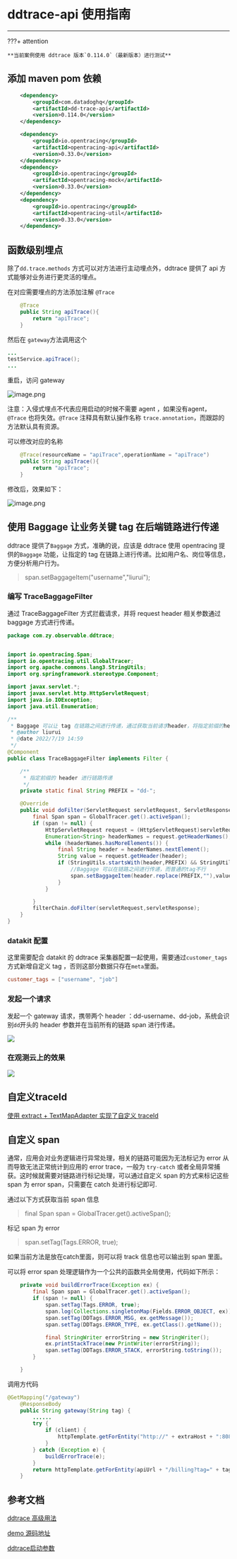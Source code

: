 # ddtrace-api 使用指南

---

???+ attention

    **当前案例使用 ddtrace 版本`0.114.0`（最新版本）进行测试**

## 添加 maven pom 依赖

```xml
	<dependency>
		<groupId>com.datadoghq</groupId>
		<artifactId>dd-trace-api</artifactId>
		<version>0.114.0</version>
	</dependency>

	<dependency>
		<groupId>io.opentracing</groupId>
		<artifactId>opentracing-api</artifactId>
		<version>0.33.0</version>
	</dependency>
	<dependency>
		<groupId>io.opentracing</groupId>
		<artifactId>opentracing-mock</artifactId>
		<version>0.33.0</version>
	</dependency>
	<dependency>
		<groupId>io.opentracing</groupId>
		<artifactId>opentracing-util</artifactId>
		<version>0.33.0</version>
	</dependency>

```



## 函数级别埋点

除了`dd.trace.methods` 方式可以对方法进行主动埋点外，ddtrace 提供了 api 方式能够对业务进行更灵活的埋点。


在对应需要埋点的方法添加注解  `@Trace`

```java
    @Trace
    public String apiTrace(){
        return "apiTrace";
    }
```

然后在 `gateway`方法调用这个
```java
...
testService.apiTrace();
...
```
重启，访问 gateway

![image.png](../images/ddtrace-skill-9.png)

注意：入侵式埋点不代表应用启动的时候不需要 agent ，如果没有agent， `@Trace` 也将失效。`@Trace` 注释具有默认操作名称 `trace.annotation`，而跟踪的方法默认具有资源。

可以修改对应的名称
```java
    @Trace(resourceName = "apiTrace",operationName = "apiTrace")
    public String apiTrace(){
        return "apiTrace";
    }
```
修改后，效果如下：

![image.png](../images/ddtrace-skill-10.png)


## 使用 Baggage 让业务关键 tag 在后端链路进行传递

ddtrace 提供了`Baggage` 方式，准确的说，应该是 ddtrace 使用 opentracing 提供的`Baggage` 功能，让指定的 tag 在链路上进行传递。比如用户名、岗位等信息，方便分析用户行为。

> span.setBaggageItem("username","liurui");



### 编写 TraceBaggageFilter  

通过 TraceBaggageFilter 方式拦截请求，并将 request header 相关参数通过 baggage 方式进行传递。

``` java
package com.zy.observable.ddtrace;


import io.opentracing.Span;
import io.opentracing.util.GlobalTracer;
import org.apache.commons.lang3.StringUtils;
import org.springframework.stereotype.Component;

import javax.servlet.*;
import javax.servlet.http.HttpServletRequest;
import java.io.IOException;
import java.util.Enumeration;

/**
 * Baggage 可以让 tag 在链路之间进行传递，通过获取当前请求header，将指定前缀的header设置为Baggage
 * @author liurui
 * @date 2022/7/19 14:59
 */
@Component
public class TraceBaggageFilter implements Filter {

    /**
     * 指定前缀的 header 进行链路传递
     */
    private static final String PREFIX = "dd-";

    @Override
    public void doFilter(ServletRequest servletRequest, ServletResponse servletResponse, FilterChain filterChain) throws IOException, ServletException {
        final Span span = GlobalTracer.get().activeSpan();
        if (span != null) {
            HttpServletRequest request = (HttpServletRequest)servletRequest;
            Enumeration<String> headerNames = request.getHeaderNames();
            while (headerNames.hasMoreElements()) {
                final String header = headerNames.nextElement();
                String value = request.getHeader(header);
                if (StringUtils.startsWith(header,PREFIX) && StringUtils.isNotBlank(value)){
                    //Baggage 可以在链路之间进行传递，而普通的tag不行
                    span.setBaggageItem(header.replace(PREFIX,""),value);
                }
            }

        }
        filterChain.doFilter(servletRequest,servletResponse);
    }
}
```

### datakit 配置  

这里需要配合 datakit 的 ddtrace 采集器配置一起使用，需要通过`customer_tags`方式新增自定义 tag ，否则这部分数据只存在`meta`里面。

```toml
customer_tags = ["username", "job"]
```

### 发起一个请求

发起一个 gateway 请求，携带两个 header ：dd-username、dd-job，系统会识别`dd`开头的 header 参数并在当前所有的链路 span 进行传递。

![](../images/ddtrace-skill-14.png)

### 在观测云上的效果

![](../images/ddtrace-skill-13.gif)


## 自定义traceId

[使用 extract + TextMapAdapter 实现了自定义 traceId](ddtrace-custom-traceId.md)

## 自定义 span

通常，应用会对业务逻辑进行异常处理，相关的链路可能因为无法标记为 error 从而导致无法正常统计到应用的 error trace，一般为 `try-catch` 或者全局异常捕获。这时候就需要对链路进行标记处理，可以通过自定义 span 的方式来标记这些 span 为 error span，只需要在 catch 处进行标记即可.

通过以下方式获取当前 span 信息

> final Span span = GlobalTracer.get().activeSpan();

标记 span 为 error

> span.setTag(Tags.ERROR, true);

如果当前方法是放在catch里面，则可以将 track 信息也可以输出到 span 里面。

可以将 error span 处理逻辑作为一个公共的函数共全局使用，代码如下所示：

``` java hl_lines="4 6 7 11"
    private void buildErrorTrace(Exception ex) {
        final Span span = GlobalTracer.get().activeSpan();
        if (span != null) {
            span.setTag(Tags.ERROR, true);
            span.log(Collections.singletonMap(Fields.ERROR_OBJECT, ex));
            span.setTag(DDTags.ERROR_MSG, ex.getMessage());
            span.setTag(DDTags.ERROR_TYPE, ex.getClass().getName());

            final StringWriter errorString = new StringWriter();
            ex.printStackTrace(new PrintWriter(errorString));
            span.setTag(DDTags.ERROR_STACK, errorString.toString());
        }

    }
```

调用方代码

``` java hl_lines="10"
@GetMapping("/gateway")
    @ResponseBody
    public String gateway(String tag) {
        ......
        try {
            if (client) {
                httpTemplate.getForEntity("http://" + extraHost + ":8081/client", String.class).getBody();
            }
        } catch (Exception e) {
            buildErrorTrace(e);
        }
        return httpTemplate.getForEntity(apiUrl + "/billing?tag=" + tag, String.class).getBody();
    }

```


## 参考文档
[ddtrace 高级用法](ddtrace-skill.md)

[demo 源码地址](https://github.com/lrwh/observable-demo/tree/main/springboot-ddtrace-server)

[ddtrace启动参数](/datakit/ddtrace-java/#start-options)

